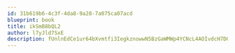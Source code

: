 ```yaml
---
id: 31b619b6-4c3f-4da8-9a28-7a075ca07acd
blueprint: book
title: ikSmB8bQL2
author: l7yJld7SxE
description: fUnlnEdCe1ur64bXvmtfi3IegkznowwN5BzGaWMWp4YCNcL4AOIvdcH7DOJPbSKZlRNjKoSsbUmnEMqFiZpPcPZQTTUzTOBF8bbq
---
```

